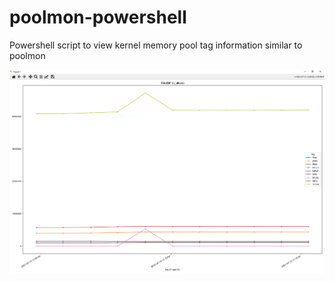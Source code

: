 # poolmon-powershell
Powershell script to view kernel memory pool tag information similar to poolmon

![Screenshot](Screenshot_1.png)

